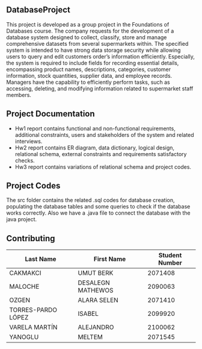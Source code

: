 ## DatabaseProject
This project is developed as a group project in the Foundations of Databases course. The company requests for the development of a database system designed to collect, classify, store and manage comprehensive datasets from several supermarkets within. The specified system is intended to have strong data storage security while allowing users to query and edit customers order’s information efficiently. Especially, the system is required to include fields for recording essential details, encompassing product names, descriptions, categories, customer information, stock quantities, supplier data, and employee records. Managers have the capability to efficiently perform tasks, such as accessing, deleting, and modifying information related
to supermarket staff members.

## Project Documentation
- Hw1 report contains functional and non-functional requirements, additional constraints, users and stakeholders of the system and related interviews. 
- Hw2 report contains ER diagram, data dictionary, logical design, relational schema, external constraints and requirements satisfactory checks. 
- Hw3 report contains variations of relational schema and project codes. 

## Project Codes
The src folder contains the related .sql codes for database creation, populating the database tables and some queries to check if the database works correctly. 
Also we have a .java file to connect the database with the java project.  

## Contributing

| Last Name             | First Name            | Student Number |
| --------------------- | --------------------- | -------------- |
| CAKMAKCI              | UMUT BERK             | 2071408        |
| MALOCHE               | DESALEGN MATHEWOS     | 2090063        |
| OZGEN                 | ALARA SELEN           | 2071410        |
| TORRES-PARDO LÓPEZ    | ISABEL                | 2099920        |
| VARELA MARTÍN         | ALEJANDRO             | 2100062        |
| YANOGLU               | MELTEM                | 2071545        |
